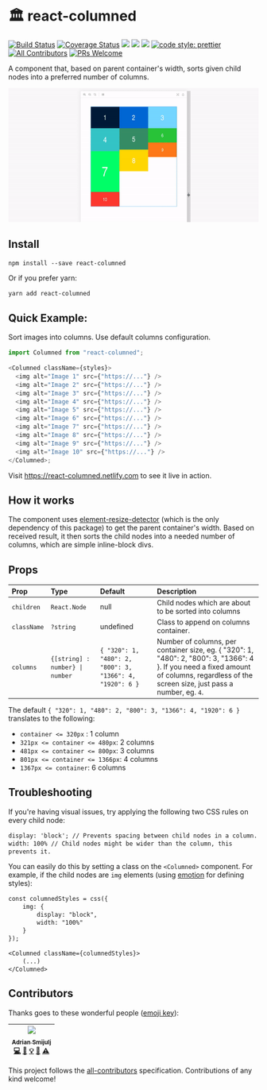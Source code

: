 # 🏛 react-columned
[![Build Status](https://travis-ci.org/doitadrian/react-columned.svg?branch=master)](https://travis-ci.org/doitadrian/react-columned)
[![Coverage Status](https://coveralls.io/repos/github/doitadrian/react-columned/badge.svg?branch=master)](https://coveralls.io/github/doitadrian/react-columned?branch=master)
[![](https://img.shields.io/npm/dw/react-columned.svg)](https://www.npmjs.com/package/react-columned) 
[![](https://img.shields.io/npm/v/react-columned.svg)](https://www.npmjs.com/package/react-columned)
![](https://img.shields.io/npm/types/react-columned.svg)
[![code style: prettier](https://img.shields.io/badge/code_style-prettier-ff69b4.svg?style=flat-square)](https://github.com/prettier/prettier)
[![All Contributors](https://img.shields.io/badge/all_contributors-1-orange.svg?style=flat-square)](#contributors)
[![PRs Welcome](https://img.shields.io/badge/PRs-welcome-brightgreen.svg?style=flat-square)](http://makeapullrequest.com)
  
A component that, based on parent container's width, sorts given child nodes into a preferred number of columns. 

![A simple example](./docs/simple-example.gif)

## Install
```
npm install --save react-columned
```

Or if you prefer yarn: 
```
yarn add react-columned
```

## Quick Example:
Sort images into columns. Use default columns configuration. 

```javascript
import Columned from "react-columned";
```

```javascript
<Columned className={styles}>
  <img alt="Image 1" src={"https://..."} />
  <img alt="Image 2" src={"https://..."} />
  <img alt="Image 3" src={"https://..."} />
  <img alt="Image 4" src={"https://..."} />
  <img alt="Image 5" src={"https://..."} />
  <img alt="Image 6" src={"https://..."} />
  <img alt="Image 7" src={"https://..."} />
  <img alt="Image 8" src={"https://..."} />
  <img alt="Image 9" src={"https://..."} />
  <img alt="Image 10" src={"https://..."} />
</Columned>;

```

Visit https://react-columned.netlify.com to see it live in action.

## How it works
The component uses [element-resize-detector](https://www.npmjs.com/package/element-resize-detector) 
(which is the only dependency of this package) to get the parent 
container's width. Based on received result, it then sorts the child 
nodes into a needed number of columns, which are simple inline-block divs.

## Props

| Prop                | Type                              | Default                                                      | Description                                                                                       |
| :------------------ | :-------------------------------- | :----------------------------------------------------------- | :------------------------------------------------------------------------------------------------ |
| `children`          | `React.Node`                      | null                                                         | Child nodes which are about to be sorted into columns                                             |
| `className`         | `?string`                         | undefined                                                    | Class to append on columns container.                                                             |
| `columns`           | `{[string] : number} \| number`    | `{ "320": 1, "480": 2, "800": 3, "1366": 4, "1920": 6 }`     | Number of columns, per container size, eg. { "320": 1, "480": 2, "800": 3, "1366": 4 }. If you need a fixed amount of columns, regardless of the screen size, just pass a number, eg. `4`. |

The default `{ "320": 1, "480": 2, "800": 3, "1366": 4, "1920": 6 }` 
translates to the following:
- `container <= 320px` : 1 column
- `321px <= container <= 480px`: 2 columns
- `481px <= container <= 800px`: 3 columns
- `801px <= container <= 1366px`: 4 columns
- `1367px <= container`: 6 columns

## Troubleshooting

If you're having visual issues, try applying the following two CSS rules 
on every child node:
```
display: 'block'; // Prevents spacing between child nodes in a column. 
width: 100% // Child nodes might be wider than the column, this prevents it.
```

You can easily do this by setting a class on the `<Columned>` component.
For example, if the child nodes are `img` elements (using [emotion](https://www.npmjs.com/package/emotion) for defining styles):

```
const columnedStyles = css({
    img: {
        display: "block",
        width: "100%"
    }
});
```

```
<Columned className={columnedStyles}>
    (...)
</Columned>
```

## Contributors

Thanks goes to these wonderful people ([emoji key](https://github.com/kentcdodds/all-contributors#emoji-key)):

<!-- ALL-CONTRIBUTORS-LIST:START - Do not remove or modify this section -->
<!-- prettier-ignore -->
| [<img src="https://avatars0.githubusercontent.com/u/5121148?v=4" width="100px;"/><br /><sub><b>Adrian Smijulj</b></sub>](https://github.com/doitadrian)<br />[💻](https://github.com/doitadrian/react-columned/commits?author=doitadrian "Code") [📖](https://github.com/doitadrian/react-columned/commits?author=doitadrian "Documentation") [💡](#example-doitadrian "Examples") [👀](#review-doitadrian "Reviewed Pull Requests") [⚠️](https://github.com/doitadrian/react-columned/commits?author=doitadrian "Tests") |
| :---: |
<!-- ALL-CONTRIBUTORS-LIST:END -->

This project follows the [all-contributors](https://github.com/kentcdodds/all-contributors) specification. Contributions of any kind welcome!
